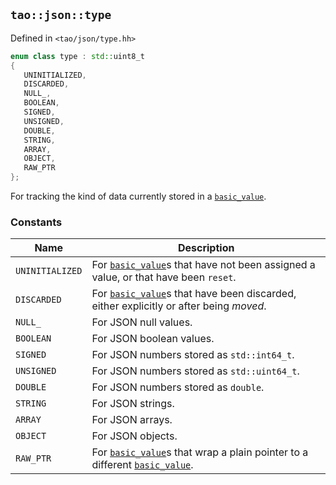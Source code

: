 ## `tao::json::type`

Defined in `<tao/json/type.hh>`

```c++
enum class type : std::uint8_t
{
   UNINITIALIZED,
   DISCARDED,
   NULL_,
   BOOLEAN,
   SIGNED,
   UNSIGNED,
   DOUBLE,
   STRING,
   ARRAY,
   OBJECT,
   RAW_PTR
};
```

For tracking the kind of data currently stored in a [`basic_value`](basic_value.md).

### Constants

| Name | Description |
| --- | --- |
| `UNINITIALIZED` | For [`basic_value`](basic_value.md)s that have not been assigned a value, or that have been `reset`. |
| `DISCARDED` | For [`basic_value`](basic_value.md)s that have been discarded, either explicitly or after being *moved*. |
| `NULL_` | For JSON null values. |
| `BOOLEAN` | For JSON boolean values. |
| `SIGNED` | For JSON numbers stored as `std::int64_t`. |
| `UNSIGNED` | For JSON numbers stored as `std::uint64_t`. |
| `DOUBLE` | For JSON numbers stored as `double`. |
| `STRING` | For JSON strings. |
| `ARRAY` | For JSON arrays. |
| `OBJECT` | For JSON objects. |
| `RAW_PTR` | For [`basic_value`](basic_value.md)s that wrap a plain pointer to a different [`basic_value`](basic_value.md). |
